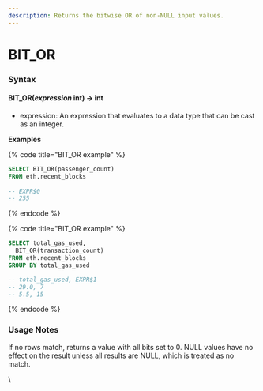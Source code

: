 ```yaml
---
description: Returns the bitwise OR of non-NULL input values.
---
```


# BIT\_OR

### Syntax <a href="#syntax" id="syntax"></a>

#### BIT\_OR(_expression_ int) → int <a href="#bit_orexpression-int--int" id="bit_orexpression-int--int"></a>

* expression: An expression that evaluates to a data type that can be cast as an integer.

**Examples**

{% code title="BIT_OR example" %}
```sql
SELECT BIT_OR(passenger_count)
FROM eth.recent_blocks 
  
-- EXPR$0
-- 255
```
{% endcode %}

{% code title="BIT_OR example" %}
```sql
SELECT total_gas_used, 
  BIT_OR(transaction_count)
FROM eth.recent_blocks 
GROUP BY total_gas_used

-- total_gas_used, EXPR$1
-- 29.0, 7
-- 5.5, 15
```
{% endcode %}

### Usage Notes <a href="#usage-notes" id="usage-notes"></a>

If no rows match, returns a value with all bits set to 0. NULL values have no effect on the result unless all results are NULL, which is treated as no match.

\
